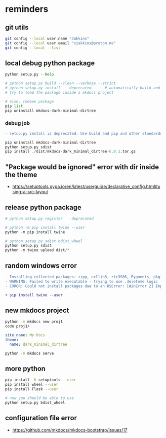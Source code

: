 # reminders

## git utils

```bash
git config --local user.name "Jakkins"
git config --local user.email "sjakkins@proton.me"
git config --local --list
```

## local debug python package

```python
python setup.py --help

# python setup.py build --clean --verbose --strict
# python setup.py install    deprecated      # automatically build and dist
# try to load the package inside a mkdocs project

# else, remove package
pip list
pip uninstall mkdocs-dark-minimal-dirtree
```

### debug job

```diff
- setup.py install is deprecated. Use build and pip and other standards-based tools.
```

```python
pip uninstall mkdocs-dark-minimal-dirtree
python setup.py sdist
pip install ./dist/mkdocs-dark_minimal_dirtree-0.0.1.tar.gz
```

## "Package would be ignored" error with dir inside the theme

- https://setuptools.pypa.io/en/latest/userguide/declarative_config.html#using-a-src-layout

## release python package

```python
# python setup.py register    deprecated

# python -m pip install twine --user
python -m pip install twine

# python setup.py sdist bdist_wheel
python setup.py sdist
python -m twine upload dist/*
```

## random windows error

```diff
- Installing collected packages: zipp, urllib3, rfc3986, Pygments, pkginfo, more-itertools, mdurl, idna, docutils, certifi, bleach, requests, readme-renderer, markdown-it-py, jaraco.classes, importlib-metadata, rich, requests-toolbelt, keyring, twine
- WARNING: Failed to write executable - trying to use .deleteme logic
- ERROR: Could not install packages due to an OSError: [WinError 2] Impossibile trovare il file specificato: 'C:\\Python311\\Scripts\\pygmentize.exe' -> 'C:\\Python311\\Scripts\\pygmentize.exe.deleteme'

+ pip install twine --user
```

## new mkdocs project

```bash
python -m mkdocs new proj1
code proj1/
```

```yml
site_name: My Docs
theme:
  name: dark_minimal_dirtree
```

```bash
python -m mkdocs serve
```

## more python

```bash
pip install -U setuptools --user
pip install wheel --user
pip install Flask --user

# now you should be able to use
python setup.py bdist_wheel
```

## configuration file error

- https://github.com/mkdocs/mkdocs-bootstrap/issues/17
